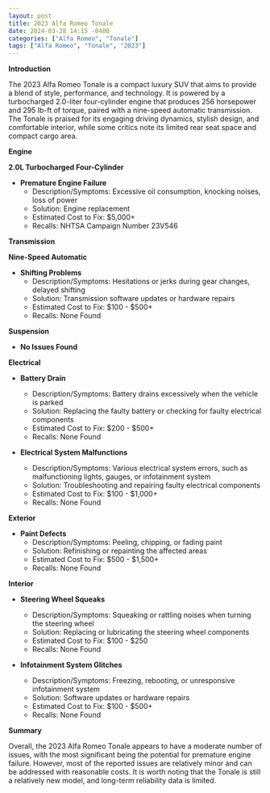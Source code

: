 ```yaml
---
layout: post
title: 2023 Alfa Romeo Tonale
date: 2024-03-28 14:15 -0400
categories: ["Alfa Romeo", "Tonale"]
tags: ["Alfa Romeo", "Tonale", "2023"]
---
```

**Introduction**

The 2023 Alfa Romeo Tonale is a compact luxury SUV that aims to provide a blend of style, performance, and technology. It is powered by a turbocharged 2.0-liter four-cylinder engine that produces 256 horsepower and 295 lb-ft of torque, paired with a nine-speed automatic transmission. The Tonale is praised for its engaging driving dynamics, stylish design, and comfortable interior, while some critics note its limited rear seat space and compact cargo area.

**Engine**

**2.0L Turbocharged Four-Cylinder**

* **Premature Engine Failure**
    * Description/Symptoms: Excessive oil consumption, knocking noises, loss of power
    * Solution: Engine replacement
    * Estimated Cost to Fix: $5,000+
    * Recalls: NHTSA Campaign Number 23V546

**Transmission**

**Nine-Speed Automatic**

* **Shifting Problems**
    * Description/Symptoms: Hesitations or jerks during gear changes, delayed shifting
    * Solution: Transmission software updates or hardware repairs
    * Estimated Cost to Fix: $100 - $500+
    * Recalls: None Found

**Suspension**

* **No Issues Found**

**Electrical**

* **Battery Drain**
    * Description/Symptoms: Battery drains excessively when the vehicle is parked
    * Solution: Replacing the faulty battery or checking for faulty electrical components
    * Estimated Cost to Fix: $200 - $500+
    * Recalls: None Found

* **Electrical System Malfunctions**
    * Description/Symptoms: Various electrical system errors, such as malfunctioning lights, gauges, or infotainment system
    * Solution: Troubleshooting and repairing faulty electrical components
    * Estimated Cost to Fix: $100 - $1,000+
    * Recalls: None Found

**Exterior**

* **Paint Defects**
    * Description/Symptoms: Peeling, chipping, or fading paint
    * Solution: Refinishing or repainting the affected areas
    * Estimated Cost to Fix: $500 - $1,500+
    * Recalls: None Found

**Interior**

* **Steering Wheel Squeaks**
    * Description/Symptoms: Squeaking or rattling noises when turning the steering wheel
    * Solution: Replacing or lubricating the steering wheel components
    * Estimated Cost to Fix: $100 - $250
    * Recalls: None Found

* **Infotainment System Glitches**
    * Description/Symptoms: Freezing, rebooting, or unresponsive infotainment system
    * Solution: Software updates or hardware repairs
    * Estimated Cost to Fix: $100 - $500+
    * Recalls: None Found

**Summary**

Overall, the 2023 Alfa Romeo Tonale appears to have a moderate number of issues, with the most significant being the potential for premature engine failure. However, most of the reported issues are relatively minor and can be addressed with reasonable costs. It is worth noting that the Tonale is still a relatively new model, and long-term reliability data is limited.
